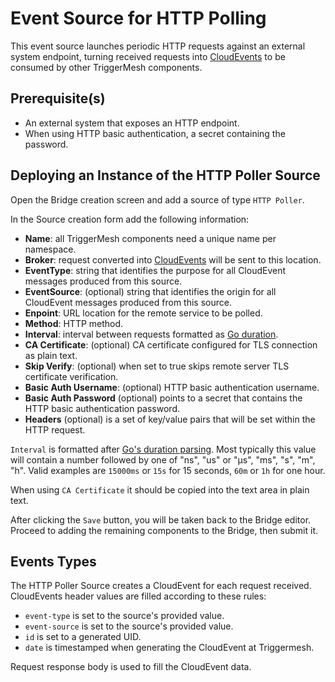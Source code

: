 # Event Source for HTTP Polling

This event source launches periodic HTTP requests against an external system endpoint, turning received requests into [CloudEvents][ce] to be consumed by other TriggerMesh components.

## Prerequisite(s)

- An external system that exposes an HTTP endpoint.
- When using HTTP basic authentication, a secret containing the password.

## Deploying an Instance of the HTTP Poller Source

Open the Bridge creation screen and add a source of type `HTTP Poller`.

In the Source creation form add the following information:

- **Name**: all TriggerMesh components need a unique name per namespace.
- **Broker**: request converted into [CloudEvents][ce] will be sent to this location.
- **EventType**: string that identifies the purpose for all CloudEvent messages produced from this source.
- **EventSource**: (optional) string that identifies the origin for all CloudEvent messages produced from this source.
- **Enpoint**: URL location for the remote service to be polled.
- **Method**: HTTP method.
- **Interval**: interval between requests formatted as [Go duration][go-duration].
- **CA Certificate**: (optional) CA certificate configured for TLS connection as plain text.
- **Skip Verify**: (optional) when set to true skips remote server TLS certificate verification.
- **Basic Auth Username**: (optional) HTTP basic authentication username.
- **Basic Auth Password** (optional) points to a secret that contains the HTTP basic authentication password.
- **Headers** (optional) is a set of key/value pairs that will be set within the HTTP request.

`Interval` is formatted after [Go's duration parsing][go-duration]. Most typically this value will contain a number followed by one of "ns", "us" or "µs", "ms", "s", "m", "h". Valid examples are `15000ms` or `15s` for 15 seconds, `60m` or `1h` for one hour.

When using `CA Certificate` it should be copied into the text area in plain text.

After clicking the `Save` button, you will be taken back to the Bridge editor. Proceed to adding the remaining components to the Bridge, then submit it.

## Events Types

The HTTP Poller Source creates a CloudEvent for each request received. CloudEvents header values are filled according to these rules:

- `event-type` is set to the source's provided value.
- `event-source` is set to the source's provided value.
- `id` is set to a generated UID.
- `date` is timestamped when generating the CloudEvent at Triggermesh.

Request response body is used to fill the CloudEvent data.

[ce]: https://cloudevents.io
[go-duration]: https://golang.org/pkg/time/#ParseDuration

